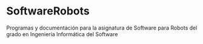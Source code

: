 # SoftwareRobots
Programas y documentación para la asignatura de Software para Robots del grado en Ingeniería Informática del Software
